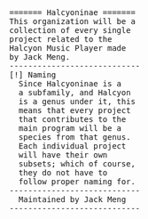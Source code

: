 <html><pre>
======= Halcyoninae =======
This organization will be a 
collection of every single
project related to the 
Halcyon Music Player made
by Jack Meng.
----------------------------
[!] Naming
  Since Halcyoninae is a 
  a subfamily, and Halcyon
  is a genus under it, this 
  means that every project
  that contributes to the
  main program will be a 
  species from that genus.
  Each individual project
  will have their own 
  subsets; which of course,
  they do not have to 
  follow proper naming for.
----------------------------
  Maintained by Jack Meng
----------------------------
</pre></html>
